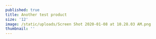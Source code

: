```yaml
---
published: true
title: Another test product
size: '12'
image: /static/uploads/Screen Shot 2020-01-08 at 10.28.03 AM.png
thumbnail: ''
---
```


